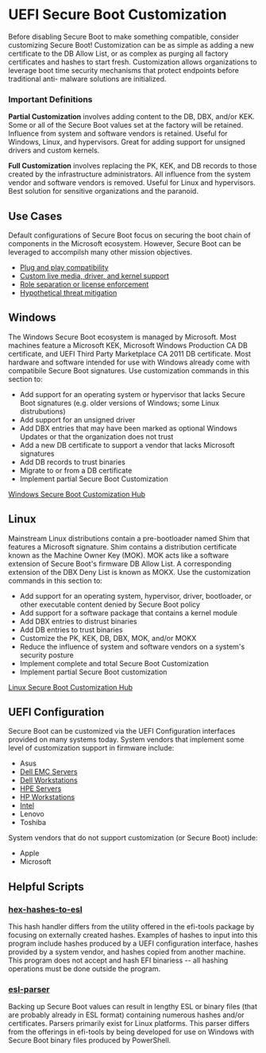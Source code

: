 # UEFI Secure Boot Customization
Before disabling Secure Boot to make something compatible, consider customizing Secure Boot! Customization can be as simple as
adding a new certificate to the DB Allow List, or as complex as purging all factory certificates and hashes to start fresh.
Customization allows organizations to leverage boot time security mechanisms that protect endpoints before traditional anti-
malware solutions are initialized.

### Important Definitions
**Partial Customization** involves adding content to the DB, DBX, and/or KEK. Some or all of the Secure Boot values set at the factory will be retained. Influence from system and software vendors is retained. Useful for Windows, Linux, and hypervisors. Great for adding support for unsigned drivers and custom kernels.

**Full Customization** involves replacing the PK, KEK, and DB records to those created by the infrastructure administrators. All influence from the system vendor and software vendors is removed. Useful for Linux and hypervisors. Best solution for sensitive organizations and the paranoid.

## Use Cases
Default configurations of Secure Boot focus on securing the boot chain of components in the Microsoft ecosystem. However, Secure Boot can be leveraged to accompilsh many other mission objectives.

- [Plug and play compatibility](uccompatibility.md)
- [Custom live media, driver, and kernel support](uccompile.md)
- [Role separation or license enforcement](ucroles.md)
- [Hypothetical threat mitigation](uchypothetical.md)

## Windows
The Windows Secure Boot ecosystem is managed by Microsoft. Most machines feature a Microsoft KEK, Microsoft Windows Production
CA DB certificate, and UEFI Third Party Marketplace CA 2011 DB certificate. Most hardware and software intended for use with
Windows already come with compatibile Secure Boot signatures. Use customization commands in this section to:

- Add support for an operating system or hypervisor that lacks Secure Boot signatures (e.g. older versions of Windows; some Linux distrubutions)
- Add support for an unsigned driver
- Add DBX entries that may have been marked as optional Windows Updates or that the organization does not trust
- Add a new DB certificate to support a vendor that lacks Microsoft signatures
- Add DB records to trust binaries
- Migrate to or from a DB certificate
- Implement partial Secure Boot Customization

[Windows Secure Boot Customization Hub](Windows.md)

## Linux
Mainstream Linux distributions contain a pre-bootloader named Shim that features a Microsoft signature. Shim contains a
distribution certificate known as the Machine Owner Key (MOK). MOK acts like a software extension of Secure Boot's
firmware DB Allow List. A corresponding extension of the DBX Deny List is known as MOKX. Use the customization commands in this section to:

- Add support for an operating system, hypervisor, driver, bootloader, or other executable content denied by Secure Boot policy
- Add support for a software package that contains a kernel module
- Add DBX entries to distrust binaries
- Add DB entries to trust binaries
- Customize the PK, KEK, DB, DBX, MOK, and/or MOKX
- Reduce the influence of system and software vendors on a system's security posture
- Implement complete and total Secure Boot Customization
- Implement partial Secure Boot customization

[Linux Secure Boot Customization Hub](Linux.md)

## UEFI Configuration
Secure Boot can be customized via the UEFI Configuration interfaces provided on many systems today. System vendors that implement some level of customization support in firmware include:
- Asus
- [Dell EMC Servers](dellemc)
- [Dell Workstations](dell)
- [HPE Servers](hpe)
- [HP Workstations](hp)
- [Intel](intel)
- Lenovo
- Toshiba

System vendors that do not support customization (or Secure Boot) include:
- Apple
- Microsoft

## Helpful Scripts
### [hex-hashes-to-esl](hex-hashes-to-esl.c)
This hash handler differs from the utility offered in the efi-tools package by focusing on externally created hashes. Examples of hashes to input into this program include hashes produced by a UEFI configuration interface, hashes provided by a system vendor, and hashes copied from another machine. This program does not accept and hash EFI binariess -- all hashing operations must be done outside the program.

### [esl-parser](esl-parser.c)
Backing up Secure Boot values can result in lengthy ESL or binary files (that are probably already in ESL format) containing numerous hashes and/or certificates. Parsers primarily exist for Linux platforms. This parser differs from the offerings in efi-tools by being developed for use on Windows with Secure Boot binary files produced by PowerShell.
